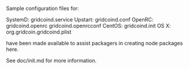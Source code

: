 Sample configuration files for:

SystemD: gridcoind.service
Upstart: gridcoind.conf
OpenRC:  gridcoind.openrc
         gridcoind.openrcconf
CentOS:  gridcoind.init
OS X:    org.gridcoin.gridcoind.plist

have been made available to assist packagers in creating node packages here.

See doc/init.md for more information.
